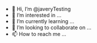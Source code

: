 - 👋 Hi, I’m @javeryTesting
- 👀 I’m interested in ...
- 🌱 I’m currently learning ...
- 💞️ I’m looking to collaborate on ...
- 📫 How to reach me ...

<!---
javeryTesting/javeryTesting is a ✨ special ✨ repository because its `README.md` (this file) appears on your GitHub profile.
You can click the Preview link to take a look at your changes.
--->
